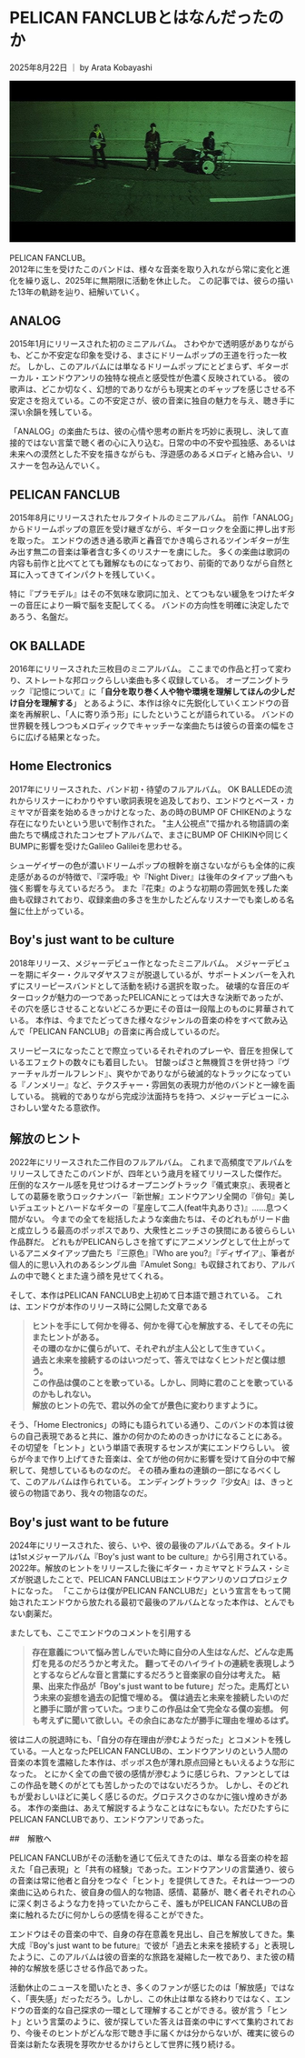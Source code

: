 # PELICAN FANCLUBとはなんだったのか

2025年8月22日 ｜ by Arata Kobayashi

![記事イメージ](/image/thumb3.jpg)

PELICAN FANCLUB。<br>
2012年に生を受けたこのバンドは、様々な音楽を取り入れながら常に変化と進化を繰り返し、2025年に無期限に活動を休止した。
この記事では、彼らの描いた13年の軌跡を辿り、紐解いていく。

## ANALOG
2015年1月にリリースされた初のミニアルバム。
さわやかで透明感がありながらも、どこか不安定な印象を受ける、まさにドリームポップの王道を行った一枚だ。
しかし、このアルバムには単なるドリームポップにとどまらず、ギターボーカル・エンドウアンリの独特な視点と感受性が色濃く反映されている。
彼の歌声は、どこか切なく、幻想的でありながらも現実とのギャップを感じさせる不安定さを抱えている。この不安定さが、彼の音楽に独自の魅力を与え、聴き手に深い余韻を残している。

「ANALOG」の楽曲たちは、彼の心情や思考の断片を巧妙に表現し、決して直接的ではない言葉で聴く者の心に入り込む。日常の中の不安や孤独感、あるいは未来への漠然とした不安を描きながらも、浮遊感のあるメロディと絡み合い、リスナーを包み込んでいく。


## PELICAN FANCLUB
2015年8月にリリースされたセルフタイトルのミニアルバム。
前作「ANALOG」からドリームポップの意匠を受け継ぎながら、ギターロックを全面に押し出す形を取った。
エンドウの透き通る歌声と轟音でかき鳴らされるツインギターが生み出す無二の音楽は筆者含む多くのリスナーを虜にした。
多くの楽曲は歌詞の内容も前作と比べてとても難解なものになっており、前衛的でありながら自然と耳に入ってきてインパクトを残していく。

特に『プラモデル』はその不気味な歌詞に加え、とてつもない緩急をつけたギターの音圧により一瞬で脳を支配してくる。
バンドの方向性を明確に決定したであろう、名盤だ。

## OK BALLADE
2016年にリリースされた三枚目のミニアルバム。
ここまでの作品と打って変わり、ストレートな邦ロックらしい楽曲も多く収録している。
オープニングトラック『記憶について』に「**自分を取り巻く人や物や環境を理解してほんの少しだけ自分を理解する**」
とあるように、本作は徐々に先鋭化していくエンドウの音楽を再解釈し、「人に寄り添う形」にしたということが語られている。
バンドの世界観を残しつつもメロディックでキャッチーな楽曲たちは彼らの音楽の幅をさらに広げる結果となった。

## Home Electronics
2017年にリリースされた、バンド初・待望のフルアルバム。
OK BALLEDEの流れからリスナーにわかりやすい歌詞表現を追及しており、エンドウとベース・カミヤマが音楽を始めるきっかけとなった、あの時のBUMP OF CHIKENのような存在になりたいという思いで制作された。
"主人公視点"で描かれる物語調の楽曲たちで構成されたコンセプトアルバムで、まさにBUMP OF CHIKINや同じくBUMPに影響を受けたGalileo Galileiを思わせる。

シューゲイザーの色が濃いドリームポップの根幹を崩さないながらも全体的に疾走感があるのが特徴で、『深呼吸』や『Night Diver』は後年のタイアップ曲へも強く影響を与えているだろう。
また『花束』のような初期の雰囲気を残した楽曲も収録されており、収録楽曲の多さを生かしたどんなリスナーでも楽しめる名盤に仕上がっている。

## Boy's just want to be culture
2018年リリース、メジャーデビュー作となったミニアルバム。
メジャーデビューを期にギター・クルマダヤスフミが脱退しているが、サポートメンバーを入れずにスリーピースバンドとして活動を続ける選択を取った。
破壊的な音圧のギターロックが魅力の一つであったPELICANにとっては大きな決断であったが、その穴を感じさせることないどころか更にその音は一段階上のものに昇華されている。
本作は、今までたどってきた様々なジャンルの音楽の枠をすべて飲み込んで「PELICAN FANCLUB」の音楽に再合成しているのだ。

スリーピースになったことで際立っているそれぞれのプレーや、音圧を担保しているエフェクトの数々にも着目したい。
甘酸っぱさと無機質さを併せ持つ『ヴァーチャルガールフレンド』、爽やかでありながら破滅的なトラックになっている『ノンメリー』など、テクスチャー・雰囲気の表現力が他のバンドと一線を画している。
挑戦的でありながら完成沙汰面持ちを持つ、メジャーデビューにふさわしい堂々たる意欲作。

## 解放のヒント
2022年にリリースされた二作目のフルアルバム。
これまで高頻度でアルバムをリリースしてきたこのバンドが、四年という歳月を経てリリースした傑作だ。
圧倒的なスケール感を見せつけるオープニングトラック『儀式東京』、表現者としての葛藤を歌うロックナンバー『新世解』エンドウアンリ全開の『俳句』美しいデュエットとハードなギターの『星座して二人(feat牛丸ありさ)』……息つく間がない。
今までの全てを総括したような楽曲たちは、そのどれもがリード曲と成立しうる最高のポッポスであり、大衆性とニッチさの狭間にある彼ららしい作品群だ。
どれもがPELICANらしさを捨てずにアニメソングとして仕上がっているアニメタイアップ曲たち『三原色』『Who are you?』『ディザイア』、筆者が個人的に思い入れのあるシングル曲『Amulet Song』も収録されており、アルバムの中で聴くとまた違う顔を見せてくれる。

そして、本作はPELICAN FANCLUB史上初めて日本語で題されている。
これは、エンドウが本作のリリース時に公開した文章である
>**ヒントを手にして何かを得る、何かを得て心を解放する、そしてその先にまたヒントがある。**<br>
>**その環のなかに僕らがいて、それぞれが主人公として生きていく。**<br>
>**過去と未来を接続するのはいつだって、答えではなくヒントだと僕は想う。**<br>
>**この作品は僕のことを歌っている。しかし、同時に君のことを歌っているのかもしれない。**<br>
>**解放のヒントの先で、君以外の全てが景色に変わりますように。**<br>

そう、「Home Electronics」の時にも語られている通り、このバンドの本質は彼らの自己表現であると共に、誰かの何かのためのきっかけになることにある。
その切望を「ヒント」という単語で表現するセンスが実にエンドウらしい。
彼らが今まで作り上げてきた音楽は、全てが他の何かに影響を受けて自分の中で解釈して、発想しているものなのだ。
その積み重ねの連鎖の一部になるべくして、このアルバムは作られている。
エンディングトラック『少女A』は、きっと彼らの物語であり、我々の物語なのだ。

## Boy's just want to be future
2024年にリリースされた、彼ら、いや、彼の最後のアルバムである。タイトルは1stメジャーアルバム『Boy's just want to be culture』から引用されている。
2022年。解放のヒントをリリースした後にギター・カミヤマとドラムス・シミズが脱退したことで、PELICAN FANCLUBはエンドウアンリのソロプロジェクトになった。
「ここからは僕がPELICAN FANCLUBだ」という宣言をもって開始されたエンドウから放たれる最初で最後のアルバムとなった本作は、とんでもない劇薬だ。

またしても、ここでエンドウのコメントを引用する
>**存在意義について悩み苦しんでいた時に自分の人生はなんだ、どんな走馬灯を見るのだろうかと考えた。**
>**翻ってそのハイライトの連続を表現しようとするならどんな音と言葉にするだろうと音楽家の自分は考えた。**
>**結果、出来た作品が「Boy's just want to be future」だった。走馬灯という未来の妄想を過去の記憶で埋める。**
>**僕は過去と未来を接続したいのだと勝手に頭が言っていた。つまりこの作品は全て完全なる僕の妄想。**
>**何も考えずに聞いて欲しい。その余白にあなたが勝手に理由を埋めるはず。**

彼は二人の脱退時にも、「自分の存在理由が滲むようだった」とコメントを残している。一人となったPELICAN FANCLUBの、エンドウアンリのという人間の音楽の本質を濃縮した本作は、ポッポス色が薄れ原点回帰ともいえるような形になった。
とにかく全ての曲で彼の感情が滲むように感じられ、ファンとしてはこの作品を聴くのがとても苦しかったのではないだろうか。
しかし、そのどれもが愛おしいほどに美しく感じるのだ。グロテスクさのなかに強い煌めきがある。
本作の楽曲は、あえて解説するようなことはなにもない。ただひたすらにPELICAN FANCLUBであり、エンドウアンリであった。

##　解散へ

PELICAN FANCLUBがその活動を通じて伝えてきたのは、単なる音楽の枠を超えた「自己表現」と「共有の経験」であった。エンドウアンリの言葉通り、彼らの音楽は常に他者と自分をつなぐ「ヒント」を提供してきた。それは一つ一つの楽曲に込められた、彼自身の個人的な物語、感情、葛藤が、聴く者それぞれの心に深く刺さるような力を持っていたからこそ、誰もがPELICAN FANCLUBの音楽に触れるたびに何かしらの感情を得ることができた。

エンドウはその音楽の中で、自身の存在意義を見出し、自己を解放してきた。集大成『Boy's just want to be future』で彼が「過去と未来を接続する」と表現したように、このアルバムは彼の音楽的な旅路を凝縮した一枚であり、また彼の精神的な解放を感じさせる作品であった。

活動休止のニュースを聞いたとき、多くのファンが感じたのは「解放感」ではなく、「喪失感」だっただろう。しかし、この休止は単なる終わりではなく、エンドウの音楽的な自己探求の一環として理解することができる。彼が言う「ヒント」という言葉のように、彼が探していた答えは音楽の中にすべて集約されており、今後そのヒントがどんな形で聴き手に届くかは分からないが、確実に彼らの音楽は新たな表現を芽吹かせるかけらとして世界に残り続ける。